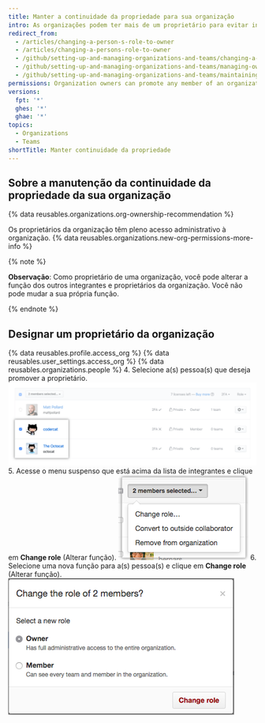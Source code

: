 ```yaml
---
title: Manter a continuidade da propriedade para sua organização
intro: As organizações podem ter mais de um proprietário para evitar intermitências de propriedade.
redirect_from:
  - /articles/changing-a-person-s-role-to-owner
  - /articles/changing-a-persons-role-to-owner
  - /github/setting-up-and-managing-organizations-and-teams/changing-a-persons-role-to-owner
  - /github/setting-up-and-managing-organizations-and-teams/managing-ownership-continuity-for-your-organization
  - /github/setting-up-and-managing-organizations-and-teams/maintaining-ownership-continuity-for-your-organization
permissions: Organization owners can promote any member of an organization to an organization owner.
versions:
  fpt: '*'
  ghes: '*'
  ghae: '*'
topics:
  - Organizations
  - Teams
shortTitle: Manter continuidade da propriedade
---
```


## Sobre a manutenção da continuidade da propriedade da sua organização

{% data reusables.organizations.org-ownership-recommendation %}

Os proprietários da organização têm pleno acesso administrativo à organização. {% data reusables.organizations.new-org-permissions-more-info %}

{% note %}

**Observação**: Como proprietário de uma organização, você pode alterar a função dos outros integrantes e proprietários da organização. Você não pode mudar a sua própria função.

{% endnote %}

## Designar um proprietário da organização

{% data reusables.profile.access_org %}
{% data reusables.user_settings.access_org %}
{% data reusables.organizations.people %}
4. Selecione a(s) pessoa(s) que deseja promover a proprietário. ![Lista de integrantes com dois integrantes selecionados](/assets/images/help/teams/list-of-members-selected-bulk.png)
5. Acesse o menu suspenso que está acima da lista de integrantes e clique em **Change role** (Alterar função). ![Menu suspenso com opção de remover integrantes](/assets/images/help/teams/user-bulk-management-options.png)
6. Selecione uma nova função para a(s) pessoa(s) e clique em **Change role** (Alterar função). ![Botões de opção com funções de proprietário e integrante e botão Change role (Alterar função)](/assets/images/help/teams/select-and-confirm-new-role-bulk.png)
